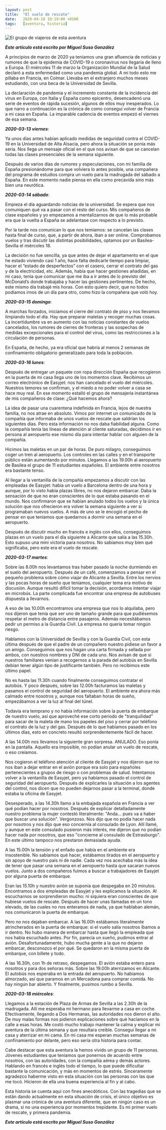 ```yaml
---
layout: post
title:  "El vuelo de rescate"
date:   2020-04-18 19:19:00 +0100
tags:	[aventura, historia]
---
```


![El grupo de viajeros de esta aventura][grupo]

**_Este artículo está escrito por Miguel Suso González_**

A principios de marzo de 2020 ya teníamos una gran afluencia de noticias y
rumores de que la epidemia de COVID-19 o coronavirus nos llegaría de lleno a
Europa. El miércoles 11 de marzo la Organización Mundial de la Salud declaró a
esta enfermedad como una pandemia global. A mi todo esto me pillaba en Francia,
en Colmar. Llevaba en el extranjero muchos meses estudiando, con una beca de la
Universidad de Sevilla.

<!--more-->

La declaración de pandemia y el incremento constante de la incidencia del virus
en Europa, con Italia y España como epicentro, desencadenó una serie de eventos
de rápida sucesión, algunos de ellos muy inesperados. Lo que narro a
continuación es la crónica de como conseguí volver de Francia a mi casa en
España. La imparable cadencia de eventos empezó el viernes de esa semana.

**_2020-03-13 viernes_**:

Ya unos días antes habían aplicado medidas de seguridad contra el COVID-19 en la
Universidad de Alta Alsacia, pero ahora la situación se ponía más seria. Nos
llega un mensaje oficial en el que nos avisan de que se cancelan todas las
clases presenciales de la semana siguiente.

Después de varios días de rumores y especulaciones, con mi familia de España
presionándome para que volviera lo antes posible, una compañera del programa de
estudios compra un vuelo para la madrugada del sábado a España. En este momento
nadie piensa en ella como precavida sino más bien una neurótica.

**_2020-03-14 sábado_**:

Empieza el día aguardando noticias de la universidad. Se espera que nos
comuniquen qué va a pasar con el resto del curso. Mis compañeros de clase
españoles y yo empezamos a mentalizarnos de que lo más probable era que la
vuelta a España se adelantase con respecto a lo previsto.

Por la tarde nos comunican lo que nos temíamos: se cancelan las clases hasta
final de curso, que, a partir de ahora, iban a ser online. Comprobamos vuelos y
tras discutir las distintas posibilidades, optamos por un Basilea-Sevilla el
miércoles 18.

La decisión no fue sencilla, ya que antes de dejar el apartamento en el que he
estado viviendo casi 1 año, hace falta dedicarle tiempo para limpiar, hacer el
“estado de desperfectos” con el casero, cerrar el contrato del gas y de la
electricidad, etc. Además, había que hacer gestiones añadidas, en mi caso,
tenía que comunicar que me iba a ir antes de lo previsto del McDonald’s donde 
trabajaba y hacer las gestiones pertinentes. De hecho, este mismo día trabajé
mis horas. Con esto quiero decir, que no todos podíamos irnos de un día para
otro, como hizo la compañera que voló hoy.

**_2020-03-15 domingo_**:

A marchas forzados, iniciamos el cierre del contrato de piso y nos llevamos
limpiando todo el día. Hay que preparar maletas y recoger muchas cosas. La
incertidumbre va en aumento con las noticias constantes de vuelos cancelados,
los rumores de cierres de fronteras y las sospechas de medidas excepcionales
para el control del virus, como las restricciones a la circulación de personas.

En España, de hecho, ya era oficial que habría al menos 2 semanas de
confinamiento obligatorio generalizado para toda la población.

**_2020-03-16 lunes_**:

Después de entregar un paquete con ropa dirección España que recogieron en la
puerta de mi casa llega uno de los momentos clave. Recibimos un correo
electrónico de Easyjet: nos han cancelado el vuelo del miércoles. Nuestros
temores se confirman, y el miedo a no poder volver a casa se hace muy real.
En ese momento estalló el grupo de mensajería instantánea de mis compañeros de
clase: ¿Qué hacemos ahora?

La idea de pasar una cuarentena indefinida en Francia, lejos de nuestra
familia, no nos atrae en absoluto. Vimos por internet un comunicado de la
compañía que informaba de unos vuelos de rescate que saldrían los siguientes
días. Pero esta información no nos daba fiabilidad alguna. Como la compañía
tenía las líneas de atención al cliente saturadas, decidimos ir en persona al
aeropuerto ese mismo día para intentar hablar con alguien de la compañía.

Hicimos las maletas en un par de horas. De puro milagro, conseguimos coger un
tren al aeropuerto. Los controles en las calles y en el transporte público
están aumentando por minutos. Llegamos a las 19.00h al aeropuerto de Basilea
el grupo de 11 estudiantes españoles. El ambiente entre nosotros era bastante
tenso.

Al llegar a la ventanilla de la compañía empezamos a discutir con las empleadas
de Easyjet: había un vuelo a Barcelona dentro de una hora y aunque, por lo
visto había plazas libres, no nos dejaron embarcar. Daba la sensación de que no
eran conscientes de lo que estaba pasando en el mundo.
Nos confirmaron que se habían anulado todos los vuelos y la única solución que
nos ofrecieron era volver la semana siguiente a ver si programaban nuevos
vuelos. A más de uno se le encogió el pecho de pensar en que teníamos que
quedarnos a dormir una semana en el aeropuerto.

Después de discutir mucho en francés e inglés con ellos, conseguimos plazas en
un vuelo para el día siguiente a Alicante que salía a las 15.30h. Esto supuso
una mini victoria para nosotros. No sabíamos muy bien qué significaba, pero 
este era el vuelo de rescate.

**_2020-03-17 martes_**:

Sobre las 8.00h nos levantamos tras haber pasado la noche durmiendo en el
suelo del aeropuerto. Después de un café, comenzamos a pensar en el pequeño
problema sobre cómo viajar de Alicante a Sevilla. Entre los nervios y las pocas
horas de sueño que teníamos, cualquier tema era motivo de discusión. Aunque
resultó difícil tomar la decisión, acordamos intentar viajar en microbús. La
parte complicada fue encontrar una empresa de autobuses dispuesta a llevarnos.

A eso de las 10.00h encontramos una empresa que nos lo alquilaba, pero nos
dijeron que tenía que ser uno de tamaño grande para que pudiésemos respetar el
metro de distancia entre pasajeros. Además necesitábamos pedir un permiso a la
Guardia Civil. La empresa no quería tomar ningún riesgo.

Hablamos con la Universidad de Sevilla y con la Guardia Civil, con esta última
después de que el padre de un compañero nuestro pidiese un favor a un amigo.
Conseguimos que nos hagan una carta firmada y sellada por ambos, con nuestros
nombres y DNI de cada uno. Nos avisan de que si nuestros familiares venían a
recogernos a la parada del autobús en Sevilla debían tener algún tipo de
justificante también. Pero no recibimos este último papel.

No es hasta las 11.30h cuando finalmente conseguimos contratar el autobús. Y
poco después, sobre las 12.00h facturamos las maletas y pasamos el control de
seguridad del aeropuerto. El ambiente era ahora más calmado entre nosotros y,
aunque nos faltaban horas de sueño, empezábamos a ver la luz al final del
túnel.

Todavía era temprano y no había información sobre la puerta de embarque de
nuestro vuelo, así que aproveché ese corto periodo de "tranquilidad" para sacar
de la maleta de mano los papeles del piso y cerrar por teléfono el contrato de
la luz y del gas. Después de lo que habíamos pasado en los últimos días, esto
en concreto resultó sorprendentemente fácil de hacer.

A las 14.00h nos llevamos la siguiente gran sorpresa. ANULADO. Eso ponía en la
pantalla. Aquello era imposible, no podían anular un vuelo de rescate, o eso
creíamos.

Nos cogieron el teléfono atención al cliente de Easyjet y nos dijeron que no
nos iban a dejar entrar en el avión porque era solo para españoles
pertenecientes a grupos de riesgo o con problemas de salud. Intentamos volver a
la ventanilla de Easyjet, pero ya habíamos pasado el control de seguridad del
aeropuerto. Después de explicarles la situación a los agentes del control, nos
dicen que no pueden dejarnos pasar a la terminal, donde estaba la oficina de
Easyjet.

Desesperado, a las 14.30h llamo a la embajada española en Francia a ver qué
podían hacer por nosotros. Después de explicar detalladamente nuestro problema
la mujer contestó literalmente: "Anda... pues va a haber que buscar una
solución". Vergonzoso. Nos dijo que no podía hacer nada por nosotros y nos dijo
que eso concernía al consulado de Lyon. Allí llamé, y aunque en este consulado
pusieron más interés, me dijeron que no podían hacer nada por nosotros, que eso
"concierne al consulado de Estrasburgo". En este último tampoco nos prestaron
demasiada ayuda.

A las 15.00h la tensión y el enfado que había en el ambiente era insostenible.
No sabíamos qué hacer, estábamos tirados en el aeropuerto y sin apoyo de
nuestro país ni de nadie. Cada vez nos acechaba más la idea de tener que pasar
una semana en el aeropuerto hasta que sacaran nuevos vuelos. Junto a dos
compañeros fuimos a buscar a trabajadores de Easyjet por alguna puerta de
embarque.

Eran las 15.10h y nuestro avión se suponía que despegaba en 20 minutos.
Encontramos a dos empleadas de Easyjet y les explicamos la situación. Al
escucharnos se sorprendieron mucho: ni siquiera eran conscientes de que
hubiese vuelos de rescate. Después de hacer unas llamadas en un tono elevado,
de las cuales no nos enteramos de nada, ya que hablaban alemán, nos comunicaron
la puerta de embarque.

Pero no nos dejaban embarcar. A las 16.00h estábamos literalmente atrincherados
en la puerta de embarque: si el vuelo salía nosotros íbamos a ir dentro. No
hubo manera de embarcar hasta que llegó la empleada que nos había escuchado
antes. Por fin, parecía un sueño, pudimos entrar al avión.
Desafortunadamente, hubo mucha gente a la que no dejaron embarcar, desconozco
el por qué. Se quedaron en la misma puerta de embarque, con billete y todo.

A las 16.30h, con 1h de retraso, despegamos. El avión estaba entero para
nosotros y para dos señoras más. Sobre las 19.00h aterrizamos en Alicante. El
autobús nos esperaba en la entrada del aeropuerto. No habíamos almorzado, así
que paramos en un Mercadona para comprar comida. No hay ningún bar abierto.
Y finalmente, pusimos rumbo a Sevilla.

**_2020-03-18 miércoles_**:

Llegamos a la estación de Plaza de Armas de Sevilla a las 2.30h de la
madrugada. Allí me esperaba mi hermano para llevarme a casa en coche.
Efectivamente, llegando a Dos Hermanas, las autoridades nos dieron el alto. De
muy malas formas nos pidieron explicaciones sobre qué hacíamos en la calle a
esas horas. Me costó mucho trabajo mantener la calma y explicar mi aventura de
la última semana y que resultara creíble. Conseguí llegar a mi casa y aterrizar
en mi cama. En mi casa me esperan muchas semanas de confinamiento por delante,
pero eso sería otra historia para contar.

Cabe destacar que esta aventura la hemos vivido un grupo de 11 personas.
Jóvenes estudiantes que teníamos que ponernos de acuerdo entre nosotros, con
las autoridades, con la compañía aérea y demás actores. Hablando en francés e
inglés todo el tiempo, lo que puede dificultar bastante la comunicación, y más
en momentos de estrés. Sinceramente agradezco haberme visto en esta situación
con las personas con las que me tocó. Hicieron de ella una buena experiencia al
fin y al cabo.

Esta historia se cuenta aquí con fines anecdóticos. Con las tragedias que se
están dando actualmente en esta situación de crisis, el único objetivo es
plasmar una crónica de una aventura diferente, que en ningún caso es un drama,
si no una experiencia por momentos trepidante. Es mi primer vuelo de rescate,
y primera pandemia.
 
**_Este artículo está escrito por Miguel Suso González_**

[grupo]:	{{site.url}}/assets/20200418-vuelo-rescate.png

